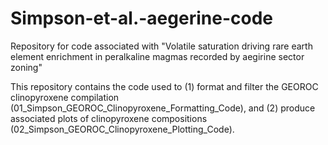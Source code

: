 # Simpson-et-al.-aegerine-code
Repository for code associated with "Volatile saturation driving rare earth element enrichment in peralkaline magmas recorded by aegirine sector zoning"

This repository contains the code used to (1) format and filter the GEOROC clinopyroxene compilation (01_Simpson_GEOROC_Clinopyroxene_Formatting_Code), and (2) produce associated plots of clinopyroxene compositions (02_Simpson_GEOROC_Clinopyroxene_Plotting_Code).
